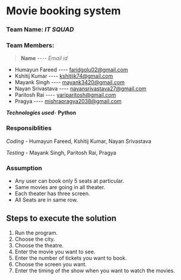# Movie booking system 

### Team Name:   *IT SQUAD*

### Team Members:
  > **Name**              ----              *Email id*
+  Humayun Fareed   ----               <faridgolu02@gmail.com>
+ Kshitij Kumar    ----                  <kshitijk74@gmail.com>
+ Mayank Singh      ----                 <mayank3420@gmail.com>
+ Nayan Srivastava   ----                <nayansrivastava27@gmail.com>
+ Paritosh Rai       ----               <yariparitosh@gmail.com>
+ Pragya             ----               <mishrapragya2038@gmail.com>

***Technologies used***- **Python**

### Responsiblities

*Coding* - Humayun Fareed, Kshitij Kumar, Nayan Srivastava

*Testing* - Mayank Singh, Paritosh Rai, Pragya


### Assumption

+ Any user can book only 5 seats at particular.
+ Same movies are going in all theater.
+ Each theater has three screen.
+ All Seats are in same row.



## Steps to execute the solution

1. Run the program.
2. Choose the city.
3. Choose the theatre.
4. Enter the movie you want to see.
5. Enter the number of tickets you want to book.
6. Choose the screen you want.
7. Enter the timing of the show when you want to watch the movies.

